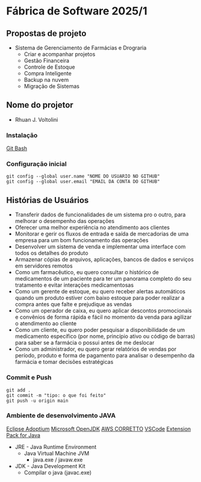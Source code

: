 # Fábrica de Software 2025/1

## Propostas de projeto

- Sistema de Gerenciamento de Farmácias e Drograria
  - Criar e acompanhar projetos
  - Gestão Financeira
  - Controle de Estoque
  - Compra Inteligente
  - Backup na nuvem
  - Migração de Sistemas


## Nome do projetor

  - Rhuan J. Voltolini

### Instalação
[Git Bash](https://git-scm.com/downloads)

### Configuração inicial

```
git config --global user.name "NOME DO USUARIO NO GITHUB"
git config --global user.email "EMAIL DA CONTA DO GITHUB"
```
## Histórias de Usuários
  - Transferir dados de funcionalidades de um sistema pro o outro, para melhorar o desempenho das operações
  - Oferecer uma melhor experiência no atendimento aos clientes
  - Monitorar e gerir os fluxos de entrada e saída de mercadorias de uma empresa para um bom funcionamento das operações
  - Desenvolver um sistema de venda e implementar uma interface com todos os detalhes do produto
  - Armazenar cópias de arquivos, aplicações, bancos de dados e serviços em servidores remotos
  - Como um farmacêutico, eu quero consultar o histórico de medicamentos de um paciente para ter um panorama completo do seu tratamento e evitar interações medicamentosas
  - Como um gerente de estoque, eu quero receber alertas automáticos quando um produto estiver com baixo estoque para poder realizar a compra antes que falte e prejudique as vendas
  - Como um operador de caixa, eu quero aplicar descontos promocionais e convênios de forma rápida e fácil no momento da venda para agilizar o atendimento ao cliente
  - Como um cliente, eu quero poder pesquisar a disponibilidade de um medicamento específico (por nome, princípio ativo ou código de barras) para saber se a farmácia o possui antes de me deslocar
  - Como um administrador, eu quero gerar relatórios de vendas por período, produto e forma de pagamento para analisar o desempenho da farmácia e tomar decisões estratégicas

### Commit e Push

```
git add .
git commit -m "tipo: o que foi feito"
git push -u origin main
```

### Ambiente de desenvolvimento JAVA
[Eclipse Adoptium](https://adoptium.net/)
[Microsoft OpenJDK](https://www.microsoft.com/openjdk)
[AWS CORRETTO](https://aws.amazon.com/pt/corretto/)
[VSCode](https://code.visualstudio.com/download)
[Extension Pack for Java](https://marketplace.visualstudio.com/items?itemName=vscjava.vscode-java-pack)


- JRE - Java Runtime Environment
   - Java Virtual Machine JVM 
     - java.exe / javaw.exe
- JDK - Java Development Kit
  - Compilar o java (javac.exe)

